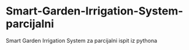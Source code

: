 # Smart-Garden-Irrigation-System-parcijalni
Smart Garden Irrigation System za parcijalni ispit iz pythona
